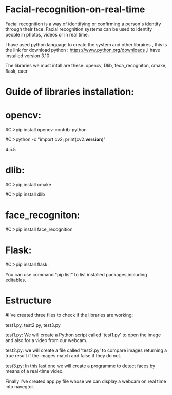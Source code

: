 # Facial-recognition-on-real-time

Facial recognition is a way of identifying or confirming a person's identity through their face. Facial recognition systems can be used to identify people in photos, videos or in real time.


I have used python language to create the system and other libraires , this is the link for download python : https://www.python.org/downloads ,I have installed version 3.10

The libraries we must intall are these: opencv, Dlib, feca_recogniton, cmake, flask, caer


# Guide of libraries installation:

#  opencv:
#C:\>pip install opencv-contrib-python

#C:\>python -c "import cv2; print(cv2.__version__)"

4.5.5


#  dlib:
#C:\>pip install cmake

#C:\>pip install dlib

#  face_recogniton:
#C:\>pip install face_recognition

#  Flask:
#C:\>pip install flask:

You can use command "pip list" to list installed packages,including editables.
# Estructure

#I've created three files to check if the libraries are working:

test1.py, test2.py, test3.py

test1.py: We will create a Python script called 'test1.py' to open the image and also for a video from our webcam.

test2.py: we will create a file called 'test2.py' to compare images returning a true result if the images match and false if they do not.

test3.py: In this last one we will create a programme to detect faces by means of a real-time video. 
 
Finally I've created app.py file whose we can display a webcam on real time into navegtor.
